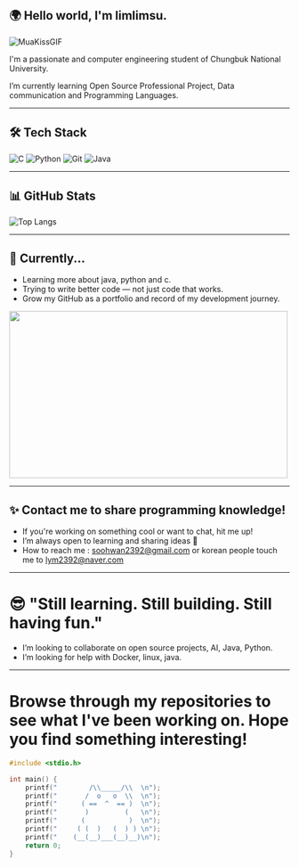## 🌍 Hello world, I'm limlimsu.

![MuaKissGIF](https://github.com/user-attachments/assets/af6e90c7-e0c4-417b-8731-2f1d41b0bf48)

I'm a passionate and  computer engineering student of Chungbuk National University.

I’m currently learning Open Source Professional Project, Data communication and Programming Languages. 

---

## 🛠 Tech Stack

![C](https://img.shields.io/badge/C-Basics-informational?logo=c)
![Python](https://img.shields.io/badge/Python-Learning-yellow?logo=python)
![Git](https://img.shields.io/badge/Git-Always%20Committing-orange?logo=git)
![Java](https://img.shields.io/badge/Java-Object%20Oriented-informational?logo=java)

---

## 📊 GitHub Stats

![Top Langs](https://github-readme-stats.vercel.app/api/top-langs/?username=limlimsu&layout=compact&langs_count=8&theme=github_dark)

---

## 🌱 Currently...

- Learning more about java, python and c.
- Trying to write better code — not just code that works.
- Grow my GitHub as a portfolio and record of my development journey.

<img src ="https://media.giphy.com/media/JIX9t2j0ZTN9S/giphy.gif" width="500" height="300"/>
  
---

## ✨ Contact me to share programming knowledge!

- If you're working on something cool or want to chat, hit me up!  
- I’m always open to learning and sharing ideas 💬
- How to reach me : soohwan2392@gmail.com or korean people touch me to lym2392@naver.com

---

# 😎 "Still learning. Still building. Still having fun."
 
-  I’m looking to collaborate on open source projects, AI, Java, Python.
-  I’m looking for help with Docker, linux, java.

---

# Browse through my repositories to see what I've been working on. Hope you find something interesting!

```c
#include <stdio.h>

int main() {
    printf("        /\\_____/\\  \n");
    printf("       /  o   o  \\  \n");
    printf("      ( ==  ^  == )  \n");
    printf("       )         (   \n");
    printf("      (           )  \n");
    printf("     ( (  )   (  ) ) \n");
    printf("    (__(__)___(__)__)\n");
    return 0;
}



